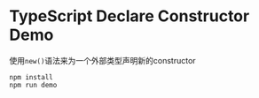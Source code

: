 TypeScript Declare Constructor Demo
==================================

使用`new()`语法来为一个外部类型声明新的constructor

```
npm install
npm run demo
```
